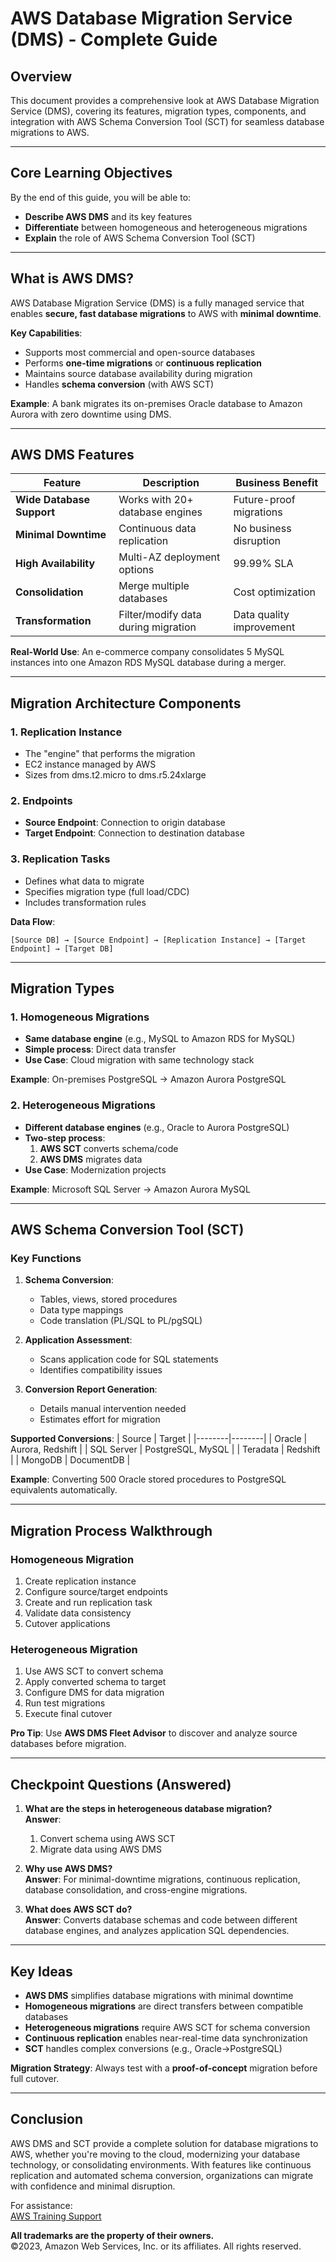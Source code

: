# AWS Database Migration Service (DMS) - Complete Guide

## Overview
This document provides a comprehensive look at AWS Database Migration Service (DMS), covering its features, migration types, components, and integration with AWS Schema Conversion Tool (SCT) for seamless database migrations to AWS.

---

## Core Learning Objectives
By the end of this guide, you will be able to:
- **Describe AWS DMS** and its key features
- **Differentiate** between homogeneous and heterogeneous migrations
- **Explain** the role of AWS Schema Conversion Tool (SCT)

---

## What is AWS DMS?
AWS Database Migration Service (DMS) is a fully managed service that enables **secure, fast database migrations** to AWS with **minimal downtime**.

**Key Capabilities**:
- Supports most commercial and open-source databases
- Performs **one-time migrations** or **continuous replication**
- Maintains source database availability during migration
- Handles **schema conversion** (with AWS SCT)

**Example**: A bank migrates its on-premises Oracle database to Amazon Aurora with zero downtime using DMS.

---

## AWS DMS Features
| Feature | Description | Business Benefit |
|---------|-------------|------------------|
| **Wide Database Support** | Works with 20+ database engines | Future-proof migrations |
| **Minimal Downtime** | Continuous data replication | No business disruption |
| **High Availability** | Multi-AZ deployment options | 99.99% SLA |
| **Consolidation** | Merge multiple databases | Cost optimization |
| **Transformation** | Filter/modify data during migration | Data quality improvement |

**Real-World Use**: An e-commerce company consolidates 5 MySQL instances into one Amazon RDS MySQL database during a merger.

---

## Migration Architecture Components
### 1. **Replication Instance**
- The "engine" that performs the migration
- EC2 instance managed by AWS
- Sizes from dms.t2.micro to dms.r5.24xlarge

### 2. **Endpoints**
- **Source Endpoint**: Connection to origin database
- **Target Endpoint**: Connection to destination database

### 3. **Replication Tasks**
- Defines what data to migrate
- Specifies migration type (full load/CDC)
- Includes transformation rules

**Data Flow**:
```
[Source DB] → [Source Endpoint] → [Replication Instance] → [Target Endpoint] → [Target DB]
```

---

## Migration Types
### 1. Homogeneous Migrations
- **Same database engine** (e.g., MySQL to Amazon RDS for MySQL)
- **Simple process**: Direct data transfer
- **Use Case**: Cloud migration with same technology stack

**Example**: On-premises PostgreSQL → Amazon Aurora PostgreSQL

### 2. Heterogeneous Migrations
- **Different database engines** (e.g., Oracle to Aurora PostgreSQL)
- **Two-step process**:
  1. **AWS SCT** converts schema/code
  2. **AWS DMS** migrates data
- **Use Case**: Modernization projects

**Example**: Microsoft SQL Server → Amazon Aurora MySQL

---

## AWS Schema Conversion Tool (SCT)
### Key Functions
1. **Schema Conversion**:
   - Tables, views, stored procedures
   - Data type mappings
   - Code translation (PL/SQL to PL/pgSQL)

2. **Application Assessment**:
   - Scans application code for SQL statements
   - Identifies compatibility issues

3. **Conversion Report Generation**:
   - Details manual intervention needed
   - Estimates effort for migration

**Supported Conversions**:
| Source | Target |
|--------|--------|
| Oracle | Aurora, Redshift |
| SQL Server | PostgreSQL, MySQL |
| Teradata | Redshift |
| MongoDB | DocumentDB |

**Example**: Converting 500 Oracle stored procedures to PostgreSQL equivalents automatically.

---

## Migration Process Walkthrough
### Homogeneous Migration
1. Create replication instance
2. Configure source/target endpoints
3. Create and run replication task
4. Validate data consistency
5. Cutover applications

### Heterogeneous Migration
1. Use AWS SCT to convert schema
2. Apply converted schema to target
3. Configure DMS for data migration
4. Run test migrations
5. Execute final cutover

**Pro Tip**: Use **AWS DMS Fleet Advisor** to discover and analyze source databases before migration.

---

## Checkpoint Questions (Answered)
1. **What are the steps in heterogeneous database migration?**  
   **Answer**:  
   1. Convert schema using AWS SCT  
   2. Migrate data using AWS DMS  

2. **Why use AWS DMS?**  
   **Answer**: For minimal-downtime migrations, continuous replication, database consolidation, and cross-engine migrations.

3. **What does AWS SCT do?**  
   **Answer**: Converts database schemas and code between different database engines, and analyzes application SQL dependencies.

---

## Key Ideas
- **AWS DMS** simplifies database migrations with minimal downtime
- **Homogeneous migrations** are direct transfers between compatible databases
- **Heterogeneous migrations** require AWS SCT for schema conversion
- **Continuous replication** enables near-real-time data synchronization
- **SCT** handles complex conversions (e.g., Oracle→PostgreSQL)

**Migration Strategy**: Always test with a **proof-of-concept** migration before full cutover.

---

## Conclusion
AWS DMS and SCT provide a complete solution for database migrations to AWS, whether you're moving to the cloud, modernizing your database technology, or consolidating environments. With features like continuous replication and automated schema conversion, organizations can migrate with confidence and minimal disruption.

For assistance:  
[AWS Training Support](https://support.aws.amazon.com/#/contacts/aws-training)

**All trademarks are the property of their owners.**  
©2023, Amazon Web Services, Inc. or its affiliates. All rights reserved.